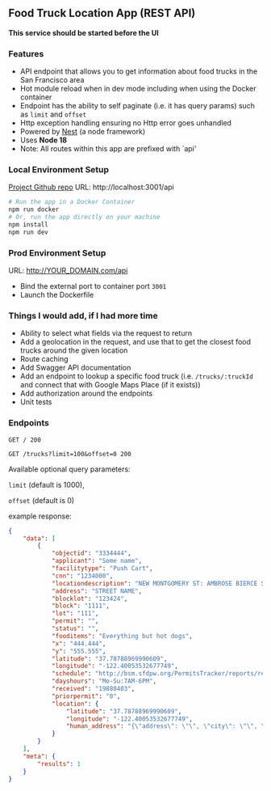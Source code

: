 ## Food Truck Location App (REST API)

**This service should be started before the UI**

### Features
* API endpoint that allows you to get information about food trucks in the San Francisco area
* Hot module reload when in dev mode including when using the Docker container
* Endpoint has the ability to self paginate (i.e. it has query params) such as `limit` and `offset`
* Http exception handling ensuring no Http error goes unhandled
* Powered by [Nest](https://github.com/nestjs/nest) (a node framework)
* Uses **Node 18**
* Note: All routes within this app are prefixed with `api'

### Local Environment Setup
[Project Github repo](https://github.com/Shelbyb/food-truck-api)
URL: http://localhost:3001/api

```bash
# Run the app in a Docker Container
npm run docker
# Or, run the app directly on your machine
npm install 
npm run dev
````

### Prod Environment Setup

URL: http://YOUR_DOMAIN.com/api

- Bind the external port to container port `3001`
- Launch the Dockerfile


### Things I would add, if I had more time
- Ability to select what fields via the request to return
- Add a geolocation in the request, and use that to get the closest food trucks around the given location
- Route caching
- Add Swagger API documentation
- Add an endpoint to lookup a specific food truck (i.e. `/trucks/:truckId` and connect that with Google Maps Place (if it exists))
- Add authorization around the endpoints
- Unit tests


### Endpoints
```http request
GET / 200
```
```http request
GET /trucks?limit=100&offset=0 200
```
Available optional query parameters: 

`limit` (default is 1000), 

`offset` (default is 0)



example response: 
```json
{
    "data": [
        {
            "objectid": "3334444",
            "applicant": "Some name",
            "facilitytype": "Push Cart",
            "cnn": "1234000",
            "locationdescription": "NEW MONTGOMERY ST: AMBROSE BIERCE ST to MISSION ST (77 - 99)",
            "address": "STREET NAME",
            "blocklot": "123424",
            "block": "1111",
            "lot": "111",
            "permit": "",
            "status": "",
            "fooditems": "Everything but hot dogs",
            "x": "444.444",
            "y": "555.555",
            "latitude": "37.78788969990609",
            "longitude": "-122.40053532677749",
            "schedule": "http://bsm.sfdpw.org/PermitsTracker/reports/report.aspx?title=schedule&report=rptSchedule&params=permit=12MFF-0083&ExportPDF=1&Filename=12MFF-0083_schedule.pdf",
            "dayshours": "Mo-Su:7AM-6PM",
            "received": "19880403",
            "priorpermit": "0",
            "location": {
                "latitude": "37.78788969990609",
                "longitude": "-122.40053532677749",
                "human_address": "{\"address\": \"\", \"city\": \"\", \"state\": \"\", \"zip\": \"\"}"
            }
        }
    ],
    "meta": {
        "results": 1
    }
}
